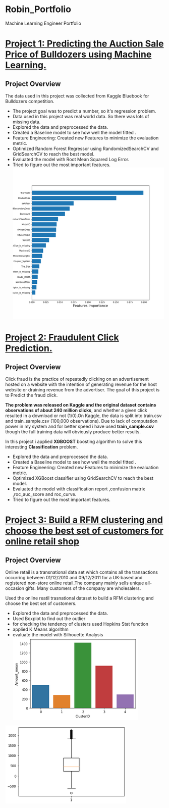 # Robin_Portfolio
Machine Learning Engineer Portfolio



# [Project 1: Predicting the Auction Sale Price of Bulldozers using Machine Learning.](https://github.com/Robin-das-raam/Machine-Learning-Algorithm/tree/main/Kaggle_Projects)
## Project Overview
The data used in this project was collected from  Kaggle Bluebook for Bulldozers competition.

* The project goal was to predict a number, so it's regression problem.
* Data used in this project was real world data. So there was lots of missing data.
* Explored the data and preprocessed the data.
* Created a Baseline model to see how well the model fitted .
* Feature Engineering: Created new Features to minimize the evaluation metric.
* Optimized Random Forest Regressor using RandomizedSearchCV and GridSearchCV to reach the best model.
* Evaluated the model with Root Mean Squared Log Error. 
* Tried to figure out the most important features.  
![Important_Features](https://github.com/Robin-das-raam/Machine-Learning-Algorithm/blob/main/Kaggle_Projects/Impotance%20Feat.png)


# [Project 2: Fraudulent Click Prediction.](https://github.com/Robin-das-raam/Machine-Learning-Algorithm/blob/main/Ensemble/XGBoost.ipynb)
## Project Overview
Click fraud is the practice of repeatedly clicking on an advertisement hosted on a website with the intention of generating revenue for the host website or draining revenue from the advertiser. The goal of this project is to Predict the fraud click.

**The problem was released on Kaggle and the original dataset contains observations of about 240 million clicks**, and whether a given click resulted in a download or not (1/0).On Kaggle, the data is split into train.csv and train_sample.csv (100,000 observations). Due to lack of computation power in my system and for better speed i have used **train_sample.csv** though the full training data will obviously produce better results.

In this project i applied **XGBOOST** boosting algorithm to solve this interesting **Classification** problem.
* Explored the data and preprocessed the data.
* Created a Baseline model to see how well the model fitted .
* Feature Engineering: Created new Features to minimize the evaluation metric.
* Optimized XGBoost classifier using GridSearchCV to reach the best model.
* Evaluated the model with classification report ,confusion matrix ,roc_auc_score and roc_curve. 
* Tried to figure out the most important features. 


# [Project 3: Build a RFM clustering and choose the best set of customers for online retail shop](https://github.com/Robin-das-raam/Machine-Learning-Algorithm/tree/main/Unsupervised%20Learning/KMeans)
## Project Overview

Online retail is a transnational data set which contains all the transactions occurring between 01/12/2010 and 09/12/2011 for a UK-based and registered non-store online retail.The company mainly sells unique all-occasion gifts. Many customers of the company are wholesalers.

Used the online reatil trasnational dataset to build a RFM clustering and choose the best set of customers.
* Explored the data and preprocessed the data.
* Used Boxplot to find out the outlier
* for checking the tendency of clusters used Hopkins Stat function
* applied K Means algorithm
* evaluate the model with Silhouette Analysis 
![](https://github.com/Robin-das-raam/Machine-Learning-Algorithm/blob/main/Unsupervised%20Learning/KMeans/kmean.png)

![](https://github.com/Robin-das-raam/Machine-Learning-Algorithm/blob/main/Unsupervised%20Learning/KMeans/kmeans_boxplot.png)







